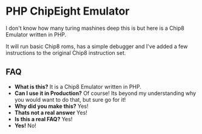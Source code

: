 # PHP ChipEight Emulator

I don't know how many turing mashines deep this is but here is a Chip8 Emulator written in PHP.

It will run basic Chip8 roms, has a simple debugger and I've added a few instructions to the original Chip8 instruction set.

## FAQ
 
 * **What is this?**
   It is a Chip8 Emulator written in PHP.
 * **Can I use it in Production?**
   Of course! Its beyond my understanding why you would want to do that, but sure go for it!
 * **Why did you make this?**
   Yes! 
 * **Thats not a real answer**
   Yes! 
 * **Is this a real FAQ?**
   Yes!
 * **Yes!**
   No!

